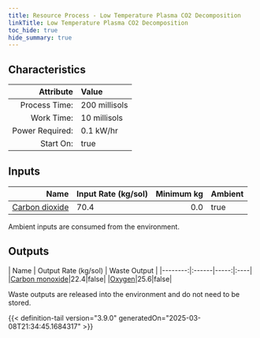 ```yaml
---
title: Resource Process - Low Temperature Plasma CO2 Decomposition
linkTitle: Low Temperature Plasma CO2 Decomposition
toc_hide: true
hide_summary: true
---
```

<!-- This is generated by the MarsSim HelpGenertor, do not edit. -->

## Characteristics

| Attribute      | Value |
|--------:|:------|
|Process Time:|200 millisols|
|Work Time:|10 millisols|
|Power Required:|0.1 kW/hr|
|Start On:|true|

## Inputs
| Name      | Input Rate (kg/sol) | Minimum kg | Ambient |
|--------:|:------|-----:|:----|
|[Carbon dioxide](/docs/definitions/resource/carbon-dioxide)|70.4|0.0|true|

Ambient inputs are consumed from the environment.

## Outputs
| Name      | Output Rate (kg/sol) | Waste Output |
|--------:|:------|-----:|:----|
|[Carbon monoxide](/docs/definitions/resource/carbon-monoxide)|22.4|false|
|[Oxygen](/docs/definitions/resource/oxygen)|25.6|false|

Waste outputs are released into the environment and do not need to be stored.


{{< definition-tail version="3.9.0" generatedOn="2025-03-08T21:34:45.1684317" >}}



